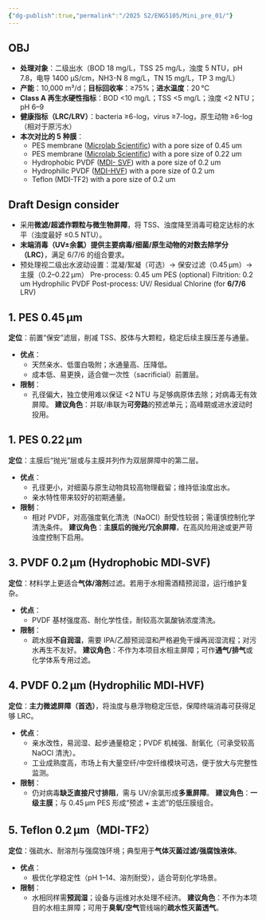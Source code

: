```yaml
---
{"dg-publish":true,"permalink":"/2025 S2/ENG5105/Mini_pre_01/"}
---
```


## OBJ
- **处理对象**：二级出水（BOD 18 mg/L，TSS 25 mg/L，浊度 5 NTU，pH 7.8，电导 1400 µS/cm，NH3-N 8 mg/L，TN 15 mg/L，TP 3 mg/L）
- **产能**：10,000 m³/d；**目标回收率**：≥75%；**进水温度**：20 °C
- **Class A 再生水硬性指标**：BOD <10 mg/L；TSS <5 mg/L；浊度 <2 NTU；pH 6–9
- **健康指标（LRC/LRV）**：bacteria ≥6-log，virus ≥7-log，原生动物 ≥6-log（相对于原污水）
- **本次对比的 5 种膜**：
	- PES membrane ([Microlab Scientific](https://www.microlabscientific.com/pes-membrane-product/)) with a pore size of 0.45 um 
	- PES membrane ([Microlab Scientific](https://www.microlabscientific.com/pes-membrane-product/)) with a pore size of 0.22 um
	- Hydrophobic PVDF ([MDI- SVF](https://mdimembrane.com/product/products/transfer-membranes/svf-pvdf-membrane/)) with a pore size of 0.2 um
	- Hydrophilic PVDF ([MDI-HVF](https://mdimembrane.com/product/products/disc-filters/disc-filters-small/pvdf-membrane-disc-filter-type-hvf/)) with a pore size of 0.2 um
	- Teflon (MDI-TF2) with a pore size of 0.2 um

## Draft Design consider
- 采用**微滤/超滤作颗粒与微生物屏障**，将 TSS、浊度降至消毒可稳定达标的水平（浊度最好 ≤0.5 NTU）。
- **末端消毒（UV±余氯）******提供主要病毒/细菌/原生动物的******对数去除学分（LRC）**，满足 6/7/6 的组合要求。
- 预处理视二级出水波动设置：混凝/絮凝（可选）→ 保安过滤（0.45 µm）→ 主膜（0.2–0.22 µm）
Pre-process: 0.45 um PES (optional)
Filtrition: 0.2 um Hydrophilic PVDF
Post-process: UV/ Residual Chlorine (for **6/7/6** LRV)
## 1. PES 0.45 µm

**定位**：前置“保安”滤层，削减 TSS、胶体与大颗粒，稳定后续主膜压差与通量。
- **优点**：
    - 天然亲水、低蛋白吸附；水通量高、压降低。
    - 成本低、易更换，适合做一次性（sacrificial）前置层。
- **限制**：
    - 孔径偏大，独立使用难以保证 <2 NTU 与足够病原体去除；对病毒无有效屏障。 **建议角色**：并联/串联为**可旁路**的预滤单元；高峰期或进水波动时投用。
## 1. PES 0.22 µm

**定位**：主膜后“抛光”层或与主膜并列作为双层屏障中的第二层。
- **优点**：
    - 孔径更小，对细菌与原生动物具较高物理截留；维持低浊度出水。
    - 亲水特性带来较好的初期通量。
- **限制**：
    - 相对 PVDF，对高强度氧化清洗（NaOCl）耐受性较弱；需谨慎控制化学清洗条件。 **建议角色**：**主膜后的抛光/冗余屏障**，在高风险用途或更严苛浊度控制下启用。
## 3. PVDF 0.2 µm (**Hydrophobic** MDI‑SVF)

**定位**：材料学上更适合**气体/溶剂**过滤。若用于水相需酒精预润湿，运行维护复杂。
- **优点**：
    - PVDF 基材强度高、耐化学性佳，耐较高次氯酸钠浓度清洗。
- **限制**：
    - 疏水膜**不自润湿**，需要 IPA/乙醇预润湿和严格避免干燥再润湿流程；对污水再生不友好。 **建议角色**：不作为本项目水相主屏障；可作**通气/排气**或化学体系专用过滤。
## 4. PVDF 0.2 µm (**Hydrophilic** MDI‑HVF)

**定位**：**主力微滤屏障（首选）**，将浊度与悬浮物稳定压低，保障终端消毒可获得足够 LRC。
- **优点**：
    - 亲水改性，易润湿、起步通量稳定；PVDF 机械强、耐氧化（可承受较高 NaOCl 清洗）。
    - 工业成熟度高，市场上有大量空纤/中空纤维模块可选，便于放大与完整性监测。
- **限制**：
    - 仍对病毒**缺乏直接尺寸排阻**，需与 UV/余氯形成**多重屏障**。 **建议角色**：**一级主膜**；与 0.45 µm PES 形成“预滤 + 主滤”的低压膜组合。
## 5. Teflon 0.2 µm（MDI‑TF2）
**定位**：强疏水、耐溶剂与强腐蚀环境；典型用于**气体灭菌过滤/强腐蚀液体**。
- **优点**：
    - 极优化学稳定性（pH 1–14、溶剂耐受），适合苛刻化学场景。
- **限制**：
    - 水相同样需**预润湿**；设备与运维对水处理不经济。 **建议角色**：不作为本项目的水相主屏障；可用于**臭氧/空气**管线端的**疏水性灭菌透气**。

